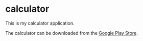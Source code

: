 # calculator

This is my calculator application. 

The calculator can be downloaded from the [Google Play Store](https://play.google.com/store/apps/details?id=com.ethannephew.calculator).
